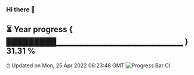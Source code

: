 ### Hi there 👋
⏳ Year progress { █████████▁▁▁▁▁▁▁▁▁▁▁▁▁▁▁▁▁▁▁▁▁ } 31.31 %
---
⏰ Updated on Mon, 25 Apr 2022 06:23:48 GMT
![Progress Bar CI](https://github.com/liununu/liununu/workflows/Progress%20Bar%20CI/badge.svg)
